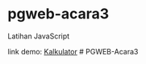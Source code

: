 
# pgweb-acara3
Latihan JavaScript

link demo:
[Kalkulator](https://fuadagus.github.io/PGWEB-Acara3/)
#   P G W E B - A c a r a 3 
 
 
